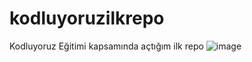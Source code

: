 # kodluyoruzilkrepo
Kodluyoruz Eğitimi kapsamında açtığım ilk repo
![image](https://user-images.githubusercontent.com/112008349/187051228-f324f071-18b9-499d-912b-f7424417e8fa.png)

